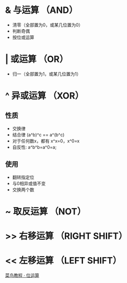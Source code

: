 # & 与运算 （AND）
- 清零（全部置为0，或某几位置为0）
- 判断奇偶
- 按位或运算
# | 或运算 （OR）
- 归一（全部置为1，或某几位置为1）
# ^ 异或运算 （XOR）
## 性质
- 交换律
- 结合律 (a^b)^c == a^(b^c)
- 对于任何数x，都有 x^x=0，x^0=x
- 自反性: a^b^b=a^0=a;
## 使用
- 翻转指定位
- 与0相异或值不变
- 交换两个数
# ~ 取反运算 （NOT）
# >> 右移运算 （RIGHT SHIFT）
# << 左移运算 （LEFT SHIFT）

[菜鸟教程 · 位运算](https://www.runoob.com/w3cnote/bit-operation.html)